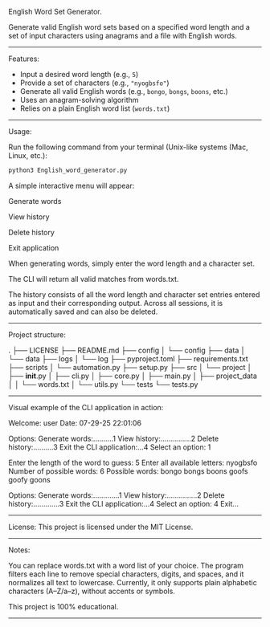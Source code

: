 English Word Set Generator.

Generate valid English word sets based on a specified word length and a set of input characters using anagrams and a file with English words.

---

Features:

- Input a desired word length (e.g., `5`)
- Provide a set of characters (e.g., `"nyogbsfo"`)
- Generate all valid English words (e.g., `bongo`, `bongs`, `boons`, etc.)
- Uses an anagram-solving algorithm
- Relies on a plain English word list (`words.txt`)

---

Usage:

Run the following command from your terminal (Unix-like systems (Mac, Linux, etc.):

```bash
python3 English_word_generator.py
```

A simple interactive menu will appear:

Generate words

View history

Delete history

Exit application

When generating words, simply enter the word length and a character set.

The CLI will return all valid matches from words.txt.

The history consists of all the word length and character set entries entered as input and their corresponding output. Across all sessions, it is automatically saved and can also be deleted.

---

Project structure:

.
├── LICENSE
├── README.md
├── config
│ └── config
├── data
│ └── data
├── logs
│ └── log
├── pyproject.toml
├── requirements.txt
├── scripts
│ └── automation.py
├── setup.py
├── src
│ └── project
│ ├── __init__.py
│ ├── cli.py
│ ├── core.py
│ ├── main.py
│ ├── project_data
│ │ └── words.txt
│ └── utils.py
└── tests 
└── tests.py

---

Visual example of the CLI application in action:

Welcome: user
Date: 07-29-25 22:01:06

Options:
Generate words:..........1
View history:...............2
Delete history:..........3
Exit the CLI application:...4
Select an option: 1

Enter the length of the word to guess: 5
Enter all available letters: nyogbsfo
Number of possible words: 6
Possible words: bongo bongs boons goofs goofy goons

Options:
Generate words:.............1
View history:...............2
Delete history:.............3
Exit the CLI application:...4
Select an option: 4
Exit...

---

License:
This project is licensed under the MIT License.

---

Notes:

You can replace words.txt with a word list of your choice. The program filters each line to remove special characters, digits, and spaces, and it normalizes all text to lowercase. Currently, it only supports plain alphabetic characters (A–Z/a–z), without accents or symbols.

This project is 100% educational.

---